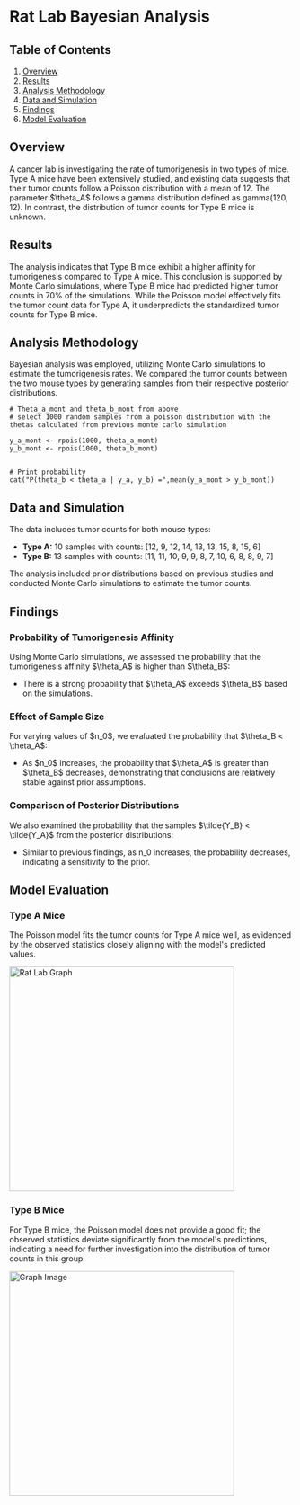 # Rat Lab Bayesian Analysis  
  
## Table of Contents
1. [Overview](#overview)
2. [Results](#results)
3. [Analysis Methodology](#analysis-methodology)
4. [Data and Simulation](#data-and-simulation)
5. [Findings](#findings)
6. [Model Evaluation](#model-evaluation)

## Overview
A cancer lab is investigating the rate of tumorigenesis in two types of mice. Type A mice have been extensively studied, and existing data suggests that their tumor counts follow a Poisson distribution with a mean of 12. The parameter $\theta_A\$ follows a gamma distribution defined as gamma(120, 12). In contrast, the distribution of tumor counts for Type B mice is unknown.

## Results
The analysis indicates that Type B mice exhibit a higher affinity for tumorigenesis compared to Type A mice. This conclusion is supported by Monte Carlo simulations, where Type B mice had predicted higher tumor counts in 70% of the simulations. While the Poisson model effectively fits the tumor count data for Type A, it underpredicts the standardized tumor counts for Type B mice.

## Analysis Methodology
Bayesian analysis was employed, utilizing Monte Carlo simulations to estimate the tumorigenesis rates. We compared the tumor counts between the two mouse types by generating samples from their respective posterior distributions.

```{r}
# Theta_a_mont and theta_b_mont from above
# select 1000 random samples from a poisson distribution with the thetas calculated from previous monte carlo simulation

y_a_mont <- rpois(1000, theta_a_mont)
y_b_mont <- rpois(1000, theta_b_mont)


# Print probability
cat("P(theta_b < theta_a | y_a, y_b) =",mean(y_a_mont > y_b_mont))
```

## Data and Simulation
The data includes tumor counts for both mouse types:
- **Type A:** 10 samples with counts: [12, 9, 12, 14, 13, 13, 15, 8, 15, 6]
- **Type B:** 13 samples with counts: [11, 11, 10, 9, 9, 8, 7, 10, 6, 8, 8, 9, 7]

The analysis included prior distributions based on previous studies and conducted Monte Carlo simulations to estimate the tumor counts.

## Findings
### Probability of Tumorigenesis Affinity
Using Monte Carlo simulations, we assessed the probability that the tumorigenesis affinity $\theta_A\$ is higher than $\theta_B\$:
- There is a strong probability that $\theta_A\$ exceeds $\theta_B\$ based on the simulations.

### Effect of Sample Size
For varying values of $n_0\$, we evaluated the probability that $\theta_B < \theta_A\$:
- As $n_0\$ increases, the probability that $\theta_A\$ is greater than $\theta_B\$ decreases, demonstrating that conclusions are relatively stable against prior assumptions.

### Comparison of Posterior Distributions
We also examined the probability that the samples $\tilde{Y_B} < \tilde{Y_A}\$ from the posterior distributions:
- Similar to previous findings, as n_0 increases, the probability decreases, indicating a sensitivity to the prior.

## Model Evaluation
### Type A Mice
The Poisson model fits the tumor counts for Type A mice well, as evidenced by the observed statistics closely aligning with the model's predicted values.

<img src="https://github.com/RoryQo/R-Rat-Lab/raw/main/Graph1.jpg" alt="Rat Lab Graph" style="width: 400px;" />


### Type B Mice
For Type B mice, the Poisson model does not provide a good fit; the observed statistics deviate significantly from the model's predictions, indicating a need for further investigation into the distribution of tumor counts in this group.

<img src="https://raw.githubusercontent.com/RoryQo/R-Rat-Lab/main/graph2.jpg" alt="Graph Image" width="400" />

